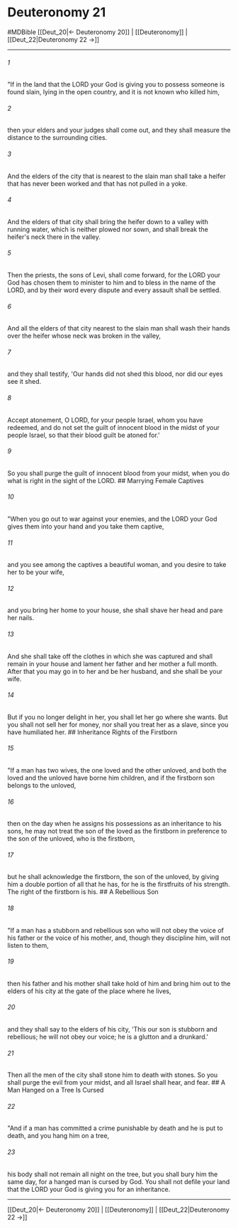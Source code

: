 # Deuteronomy 21
#MDBible
[[Deut_20|← Deuteronomy 20]] | [[Deuteronomy]] | [[Deut_22|Deuteronomy 22 →]]

***

###### 1 

"If in the land that the LORD your God is giving you to possess someone is found slain, lying in the open country, and it is not known who killed him, 

###### 2 

then your elders and your judges shall come out, and they shall measure the distance to the surrounding cities. 

###### 3 

And the elders of the city that is nearest to the slain man shall take a heifer that has never been worked and that has not pulled in a yoke. 

###### 4 

And the elders of that city shall bring the heifer down to a valley with running water, which is neither plowed nor sown, and shall break the heifer's neck there in the valley. 

###### 5 

Then the priests, the sons of Levi, shall come forward, for the LORD your God has chosen them to minister to him and to bless in the name of the LORD, and by their word every dispute and every assault shall be settled. 

###### 6 

And all the elders of that city nearest to the slain man shall wash their hands over the heifer whose neck was broken in the valley, 

###### 7 

and they shall testify, 'Our hands did not shed this blood, nor did our eyes see it shed. 

###### 8 

Accept atonement, O LORD, for your people Israel, whom you have redeemed, and do not set the guilt of innocent blood in the midst of your people Israel, so that their blood guilt be atoned for.' 

###### 9 

So you shall purge the guilt of innocent blood from your midst, when you do what is right in the sight of the LORD. ## Marrying Female Captives 

###### 10 

"When you go out to war against your enemies, and the LORD your God gives them into your hand and you take them captive, 

###### 11 

and you see among the captives a beautiful woman, and you desire to take her to be your wife, 

###### 12 

and you bring her home to your house, she shall shave her head and pare her nails. 

###### 13 

And she shall take off the clothes in which she was captured and shall remain in your house and lament her father and her mother a full month. After that you may go in to her and be her husband, and she shall be your wife. 

###### 14 

But if you no longer delight in her, you shall let her go where she wants. But you shall not sell her for money, nor shall you treat her as a slave, since you have humiliated her. ## Inheritance Rights of the Firstborn 

###### 15 

"If a man has two wives, the one loved and the other unloved, and both the loved and the unloved have borne him children, and if the firstborn son belongs to the unloved, 

###### 16 

then on the day when he assigns his possessions as an inheritance to his sons, he may not treat the son of the loved as the firstborn in preference to the son of the unloved, who is the firstborn, 

###### 17 

but he shall acknowledge the firstborn, the son of the unloved, by giving him a double portion of all that he has, for he is the firstfruits of his strength. The right of the firstborn is his. ## A Rebellious Son 

###### 18 

"If a man has a stubborn and rebellious son who will not obey the voice of his father or the voice of his mother, and, though they discipline him, will not listen to them, 

###### 19 

then his father and his mother shall take hold of him and bring him out to the elders of his city at the gate of the place where he lives, 

###### 20 

and they shall say to the elders of his city, 'This our son is stubborn and rebellious; he will not obey our voice; he is a glutton and a drunkard.' 

###### 21 

Then all the men of the city shall stone him to death with stones. So you shall purge the evil from your midst, and all Israel shall hear, and fear. ## A Man Hanged on a Tree Is Cursed 

###### 22 

"And if a man has committed a crime punishable by death and he is put to death, and you hang him on a tree, 

###### 23 

his body shall not remain all night on the tree, but you shall bury him the same day, for a hanged man is cursed by God. You shall not defile your land that the LORD your God is giving you for an inheritance. 

***

[[Deut_20|← Deuteronomy 20]] | [[Deuteronomy]] | [[Deut_22|Deuteronomy 22 →]]
